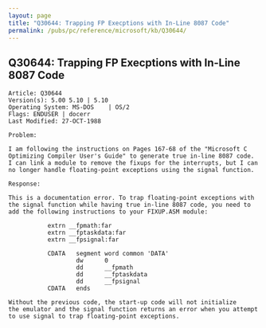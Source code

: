 ```yaml
---
layout: page
title: "Q30644: Trapping FP Execptions with In-Line 8087 Code"
permalink: /pubs/pc/reference/microsoft/kb/Q30644/
---
```


## Q30644: Trapping FP Execptions with In-Line 8087 Code

	Article: Q30644
	Version(s): 5.00 5.10 | 5.10
	Operating System: MS-DOS    | OS/2
	Flags: ENDUSER | docerr
	Last Modified: 27-OCT-1988
	
	Problem:
	
	I am following the instructions on Pages 167-68 of the "Microsoft C
	Optimizing Compiler User's Guide" to generate true in-line 8087 code.
	I can link a module to remove the fixups for the interrupts, but I can
	no longer handle floating-point exceptions using the signal function.
	
	Response:
	
	This is a documentation error. To trap floating-point exceptions with
	the signal function while having true in-line 8087 code, you need to
	add the following instructions to your FIXUP.ASM module:
	
	           extrn __fpmath:far
	           extrn __fptaskdata:far
	           extrn __fpsignal:far
	
	           CDATA   segment word common 'DATA'
	                   dw      0
	                   dd      __fpmath
	                   dd      __fptaskdata
	                   dd      __fpsignal
	           CDATA   ends
	
	Without the previous code, the start-up code will not initialize
	the emulator and the signal function returns an error when you attempt
	to use signal to trap floating-point exceptions.
